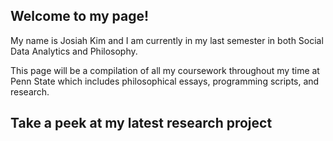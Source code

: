 ## Welcome to my page!

My name is Josiah Kim and I am currently in my last semester in both Social Data Analytics and Philosophy. 

This page will be a compilation of all my coursework throughout my time at Penn State which includes philosophical essays, programming scripts, and research.

## Take a peek at my latest research project

